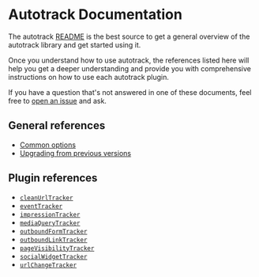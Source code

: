 # Autotrack Documentation

The autotrack [README](/README.md) is the best source to get a general overview of the autotrack library and get started using it.

Once you understand how to use autotrack, the references listed here will help you get a deeper understanding and provide you with comprehensive instructions on how to use each autotrack plugin.

If you have a question that's not answered in one of these documents, feel free to [open an issue](https://github.com/googleanalytics/autotrack/issues/new) and ask.

## General references

- [Common options](/docs/common-options.md)
- [Upgrading from previous versions](/docs/upgrading.md)

## Plugin references

- [`cleanUrlTracker`](/docs/plugins/clean-url-tracker.md)
- [`eventTracker`](/docs/plugins/event-tracker.md)
- [`impressionTracker`](/docs/plugins/impression-tracker.md)
- [`mediaQueryTracker`](/docs/plugins/media-query-tracker.md)
- [`outboundFormTracker`](/docs/plugins/outbound-form-tracker.md)
- [`outboundLinkTracker`](/docs/plugins/outbound-link-tracker.md)
- [`pageVisibilityTracker`](/docs/plugins/page-visibility-tracker.md)
- [`socialWidgetTracker`](/docs/plugins/social-widget-tracker.md)
- [`urlChangeTracker`](/docs/plugins/url-change-tracker.md)


